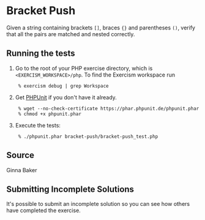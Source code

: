 # Bracket Push

Given a string containing brackets `[]`, braces `{}` and parentheses `()`,
verify that all the pairs are matched and nested correctly.


## Running the tests

1. Go to the root of your PHP exercise directory, which is `<EXERCISM_WORKSPACE>/php`.
   To find the Exercism workspace run

        % exercism debug | grep Workspace

1. Get [PHPUnit] if you don't have it already.

        % wget --no-check-certificate https://phar.phpunit.de/phpunit.phar
        % chmod +x phpunit.phar

2. Execute the tests:

        % ./phpunit.phar bracket-push/bracket-push_test.php

[PHPUnit]: http://phpunit.de


## Source

Ginna Baker

## Submitting Incomplete Solutions
It's possible to submit an incomplete solution so you can see how others have completed the exercise.
